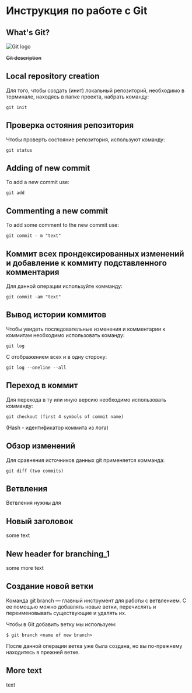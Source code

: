 # **Инструкция по работе с Git**

## What's Git?

![Git logo](images/git_logo.jpg)

~~Git description~~

## Local repository creation
Для того, чтобы создать (инит) локальный репозиторий, необходимо в терминале, находясь в папке проекта, набрать команду:

    git init
    
## Проверка остояния репозитория

Чтобы проверть состояние репозитория, используют команду:

    git status

## Adding of new commit

To add a new commit use:

    git add

## Commenting a new commit

To add some comment to the new commit use:

    git commit - m "text"

## Коммит всех прондексированных изменений  и добавление  к коммиту подставленного комментария

Для данной операции используйте комманду:

    git commit -am "text"

## Вывод истории коммитов

Чтобы увидеть последовательные изменения и комментарии к коммитам необходимо использовать команду:

    git log

С отображением всех и в одну стороку:

    git log --oneline --all

## Переход в коммит

Для перехода в ту или иную версию необходимо использовать комманду:

    git checkout (first 4 symbols of commit name)
(Hash - идентификатор коммита из лога)
## Обзор изменений

Для сравнения источников  данных git применяется комманда:

    git diff (two commits)

## Ветвления

Ветвления нужны для 

## Новый заголовок

some text

## New header for branching_1

some more text

## Создание новой ветки

Команда git branch — главный инструмент для работы с ветвлением. С ее помощью можно добавлять новые ветки, перечислять и переименовывать существующие и удалять их. 

 Чтобы в Git добавить ветку мы используем: 
 
    $ git branch <name of new branch>
    
 После данной операции ветка уже была создана, но вы по-прежнему находитесь в прежней ветке.
 

## More text

text
